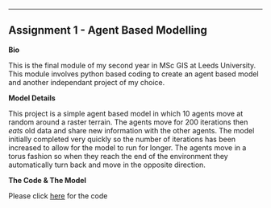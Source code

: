 
---
**Assignment 1 - Agent Based Modelling**
---

**Bio**

  This is the final module of my second year in MSc GIS at Leeds University.
  This module involves python based coding to create an agent based model and another independant project of my choice. 

**Model Details**

  This project is a simple agent based model in which 10 agents move at random around a raster terrain. 
  The agents move for 200 iterations then *eats* old data and share new information with the other agents.
  The model initially completed very quickly so the number of iterations has been increased to allow for the model to run for longer.
  The agents move in a torus fashion so when they reach the end of the environment they automatically turn back and move in the opposite direction. 

**The Code & The Model**

  Please click [here](http://github.com/Daisymay55/Daisymay55.github.io/blob/master/ABM%20Unit%207.py) for the code

